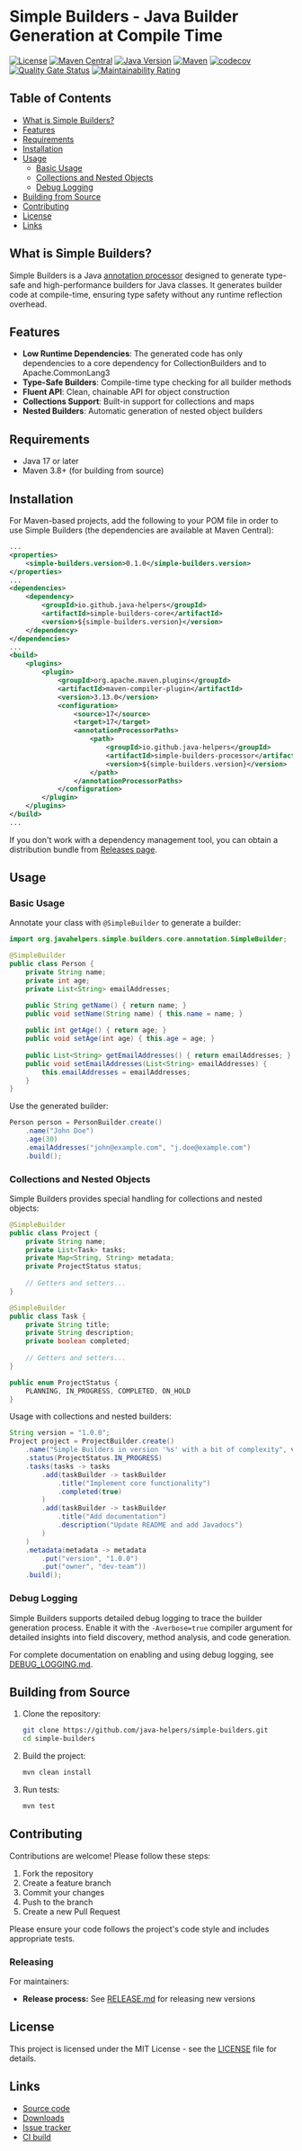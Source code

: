 # Simple Builders - Java Builder Generation at Compile Time

[![License](https://img.shields.io/badge/License-MIT%202.0-yellowgreen.svg)](https://github.com/java-helpers/simple-builders/blob/main/LICENSE)
[![Maven Central](https://img.shields.io/maven-central/v/io.github.java-helpers/simple-builders-core.svg?label=Maven%20Central)](https://search.maven.org/search?q=g:io.github.java-helpers%20AND%20a:simple-builders-core)
[![Java Version](https://img.shields.io/badge/Java-17%2B-blue)](https://www.oracle.com/java/technologies/javase/17-relnote-issues.html)
[![Maven](https://img.shields.io/badge/Maven-3.8%2B-orange)](https://maven.apache.org/)
[![codecov](https://codecov.io/gh/java-helpers/simple-builders/graph/badge.svg)](https://codecov.io/gh/java-helpers/simple-builders)
[![Quality Gate Status](https://sonarcloud.io/api/project_badges/measure?project=java-helpers_simple-builders&metric=alert_status)](https://sonarcloud.io/summary/new_code?id=java-helpers_simple-builders)
[![Maintainability Rating](https://sonarcloud.io/api/project_badges/measure?project=java-helpers_simple-builders&metric=sqale_rating)](https://sonarcloud.io/summary/new_code?id=java-helpers_simple-builders)

## Table of Contents
- [What is Simple Builders?](#what-is-simple-builders)
- [Features](#features)
- [Requirements](#requirements)
- [Installation](#installation)
- [Usage](#usage)
  - [Basic Usage](#basic-usage)
  - [Collections and Nested Objects](#collections-and-nested-objects)
  - [Debug Logging](#debug-logging)
- [Building from Source](#building-from-source)
- [Contributing](#contributing)
- [License](#license)
- [Links](#links)

## What is Simple Builders?

Simple Builders is a Java [annotation processor](https://docs.oracle.com/en/java/javase/17/docs/specs/man/javac.html#annotation-processing) designed to generate type-safe and high-performance builders for Java classes. It generates builder code at compile-time, ensuring type safety without any runtime reflection overhead.

## Features

- **Low Runtime Dependencies**: The generated code has only dependencies to a core dependency for CollectionBuilders and to Apache.CommonLang3
- **Type-Safe Builders**: Compile-time type checking for all builder methods
- **Fluent API**: Clean, chainable API for object construction
- **Collections Support**: Built-in support for collections and maps
- **Nested Builders**: Automatic generation of nested object builders

## Requirements

- Java 17 or later
- Maven 3.8+ (for building from source)

## Installation

For Maven-based projects, add the following to your POM file in order to use Simple Builders (the dependencies are available at Maven Central):

```xml
...
<properties>
    <simple-builders.version>0.1.0</simple-builders.version>
</properties>
...
<dependencies>
    <dependency>
        <groupId>io.github.java-helpers</groupId>
        <artifactId>simple-builders-core</artifactId>
        <version>${simple-builders.version}</version>
    </dependency>
</dependencies>
...
<build>
    <plugins>
        <plugin>
            <groupId>org.apache.maven.plugins</groupId>
            <artifactId>maven-compiler-plugin</artifactId>
            <version>3.13.0</version>
            <configuration>
                <source>17</source>
                <target>17</target>
                <annotationProcessorPaths>
                    <path>
                        <groupId>io.github.java-helpers</groupId>
                        <artifactId>simple-builders-processor</artifactId>
                        <version>${simple-builders.version}</version>
                    </path>
                </annotationProcessorPaths>
            </configuration>
        </plugin>
    </plugins>
</build>
...
```

If you don't work with a dependency management tool, you can obtain a distribution bundle from [Releases page](https://github.com/java-helpers/simple-builders/releases).

## Usage

### Basic Usage

Annotate your class with `@SimpleBuilder` to generate a builder:

```java
import org.javahelpers.simple.builders.core.annotation.SimpleBuilder;

@SimpleBuilder
public class Person {
    private String name;
    private int age;
    private List<String> emailAddresses;

    public String getName() { return name; }
    public void setName(String name) { this.name = name; }
    
    public int getAge() { return age; }
    public void setAge(int age) { this.age = age; }
    
    public List<String> getEmailAddresses() { return emailAddresses; }
    public void setEmailAddresses(List<String> emailAddresses) { 
        this.emailAddresses = emailAddresses; 
    }
}
```

Use the generated builder:

```java
Person person = PersonBuilder.create()
    .name("John Doe")
    .age(30)
    .emailAddresses("john@example.com", "j.doe@example.com")
    .build();
```

### Collections and Nested Objects

Simple Builders provides special handling for collections and nested objects:

```java
@SimpleBuilder
public class Project {
    private String name;
    private List<Task> tasks;
    private Map<String, String> metadata;
    private ProjectStatus status;
    
    // Getters and setters...
}

@SimpleBuilder
public class Task {
    private String title;
    private String description;
    private boolean completed;
    
    // Getters and setters...
}

public enum ProjectStatus {
    PLANNING, IN_PROGRESS, COMPLETED, ON_HOLD
}
```

Usage with collections and nested builders:

```java
String version = "1.0.0";
Project project = ProjectBuilder.create()
    .name("Simple Builders in version '%s' with a bit of complexity", version)
    .status(ProjectStatus.IN_PROGRESS)
    .tasks(tasks -> tasks
        .add(taskBuilder -> taskBuilder
            .title("Implement core functionality")
            .completed(true)
        )
        .add(taskBuilder -> taskBuilder
            .title("Add documentation")
            .description("Update README and add Javadocs")
        )
    )
    .metadata(metadata -> metadata
        .put("version", "1.0.0")
        .put("owner", "dev-team"))
    .build();
```

### Debug Logging

Simple Builders supports detailed debug logging to trace the builder generation process. Enable it with the `-Averbose=true` compiler argument for detailed insights into field discovery, method analysis, and code generation.

For complete documentation on enabling and using debug logging, see [DEBUG_LOGGING.md](DEBUG_LOGGING.md).

## Building from Source

1. Clone the repository:
   ```bash
   git clone https://github.com/java-helpers/simple-builders.git
   cd simple-builders
   ```

2. Build the project:
   ```bash
   mvn clean install
   ```

3. Run tests:
   ```bash
   mvn test
   ```

## Contributing

Contributions are welcome! Please follow these steps:

1. Fork the repository
2. Create a feature branch
3. Commit your changes
4. Push to the branch
5. Create a new Pull Request

Please ensure your code follows the project's code style and includes appropriate tests.

### Releasing

For maintainers:
- **Release process:** See [RELEASE.md](RELEASE.md) for releasing new versions

## License

This project is licensed under the MIT License - see the [LICENSE](LICENSE) file for details.


## Links

* [Source code](https://github.com/java-helpers/simple-builders/)
* [Downloads](https://github.com/java-helpers/simple-builders/releases)
* [Issue tracker](https://github.com/java-helpers/simple-builders/issues)
* [CI build](https://github.com/java-helpers/simple-builders/actions/)
